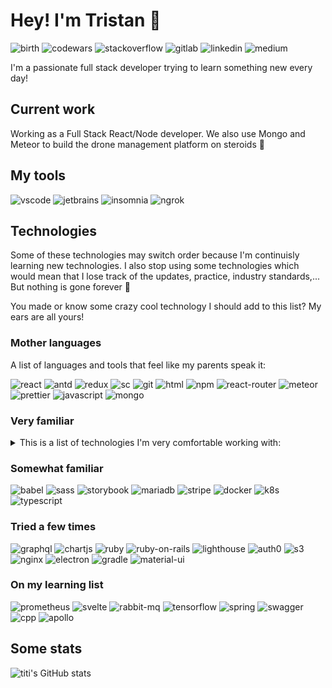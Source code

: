 # Hey! I'm Tristan 👋

![birth](https://img.shields.io/badge/v1-August%202000-orange?style=for-the-badge)
![codewars](https://img.shields.io/badge/-codewars-B1361E?style=for-the-badge&logo=codewars&logoColor=white&link=https://www.codewars.com/users/PlayBossWar)
![stackoverflow](https://img.shields.io/badge/-stackoverflow-F58025?style=for-the-badge&logo=stackoverflow&logoColor=white&link=https://stackoverflow.com/users/11750453/trisma)
![gitlab](https://img.shields.io/badge/-gitlab-FCA121?style=for-the-badge&logo=gitlab&logoColor=white&link=https://gitlab.com/TristanVermeesch)
![linkedin](https://img.shields.io/badge/-linkedin-0A66C2?style=for-the-badge&logo=linkedin&logoColor=white&link=https://www.linkedin.com/in/tristanvermeesch/)
![medium](https://img.shields.io/badge/-medium-000000?style=for-the-badge&logo=medium&logoColor=white&link=https://medium.com/@tristanvermeesch)

I'm a passionate full stack developer trying to learn something new every day!

## Current work

Working as a Full Stack React/Node developer. We also use Mongo and Meteor to build the drone management platform on steroids 🚀

## My tools

![vscode](https://img.shields.io/badge/-vscode-007ACC?style=for-the-badge&logo=visual-studio-code&logoColor=white)
![jetbrains](https://img.shields.io/badge/-jetbrains-000000?style=for-the-badge&logo=jetbrains&logoColor=white)
![insomnia](https://img.shields.io/badge/-insomnia-5849BE?style=for-the-badge&logo=insomnia&logoColor=white)
![ngrok](https://img.shields.io/badge/-ngrok-1F1E37?style=for-the-badge&logo=ngrok&logoColor=white)

## Technologies

Some of these technologies may switch order because I'm continuisly learning new technologies. I also stop using some technologies which would mean that I lose track of the updates, practice, industry standards,... But nothing is gone forever 🌟

You made or know some crazy cool technology I should add to this list? My ears are all yours!

### Mother languages

A list of languages and tools that feel like my parents speak it:

![react](https://img.shields.io/badge/-React-45b8d8?style=for-the-badge&logo=react&logoColor=white)
![antd](https://img.shields.io/badge/-antd-0170FE?style=for-the-badge&logo=ant-design&logoColor=white)
![redux](https://img.shields.io/badge/-Redux-764ABC?style=for-the-badge&logo=redux&logoColor=white)
![sc](https://img.shields.io/badge/-Styled_Components-db7092?style=for-the-badge&logo=styled-components&logoColor=white)
![git](https://img.shields.io/badge/-Git-F05032?style=for-the-badge&logo=git&logoColor=white)
![html](https://img.shields.io/badge/-HTML5-E34F26?style=for-the-badge&logo=html5&logoColor=white)
![npm](https://img.shields.io/badge/-NPM-CB3837?style=for-the-badge&logo=npm&logoColor=white)
![react-router](https://img.shields.io/badge/-react%20router-CA4245?style=for-the-badge&logo=react-router&logoColor=white)
![meteor](https://img.shields.io/badge/-Meteor-DE4F4F?style=for-the-badge&logo=meteor&logoColor=white)
![prettier](https://img.shields.io/badge/-Prettier-F7B93E?style=for-the-badge&logo=prettier&logoColor=white)
![javascript](https://img.shields.io/badge/-javascript-F7DF1E?style=for-the-badge&logo=javascript&logoColor=white)
![mongo](https://img.shields.io/badge/-MongoDB-13aa52?style=for-the-badge&logo=mongodb&logoColor=white)

### Very familiar

<details>
  <summary>This is a list of technologies I'm very comfortable working with:</summary>

![java](https://img.shields.io/badge/-java-007396?style=for-the-badge&logo=java&logoColor=white)
![linux](https://img.shields.io/badge/-linux-FCC624?style=for-the-badge&logo=linux&logoColor=white)
![node](https://img.shields.io/badge/-Nodejs-43853d?style=for-the-badge&logo=node.js&logoColor=white)
![sentry](https://img.shields.io/badge/-sentry-362D59?style=for-the-badge&logo=sentry&logoColor=white)
![eslint](https://img.shields.io/badge/-eslint-4B32C3?style=for-the-badge&logo=eslint&logoColor=white)
![cypress](https://img.shields.io/badge/-cypress-17202C?style=for-the-badge&logo=cypress&logoColor=white)
![jest](https://img.shields.io/badge/-jest-C21325?style=for-the-badge&logo=jest&logoColor=white)
![maven](https://img.shields.io/badge/-Maven-C71A36?style=for-the-badge&logo=apache-maven&logoColor=white)
![redis](https://img.shields.io/badge/-redis-DC382D?style=for-the-badge&logo=redis&logoColor=white)
</details>

### Somewhat familiar

![babel](https://img.shields.io/badge/-babel-F9DC3E?style=for-the-badge&logo=babel&logoColor=white)
![sass](https://img.shields.io/badge/-Sass-E434AA?style=for-the-badge&logo=sass&logoColor=white)
![storybook](https://img.shields.io/badge/-Storybook-FF4785?style=for-the-badge&logo=storybook&logoColor=white)
![mariadb](https://img.shields.io/badge/-mariadb-003545?style=for-the-badge&logo=mariadb&logoColor=white)
![stripe](https://img.shields.io/badge/-stripe-008CDD?style=for-the-badge&logo=stripe&logoColor=white)
![docker](https://img.shields.io/badge/-docker-2496ED?style=for-the-badge&logo=docker&logoColor=white)
![k8s](https://img.shields.io/badge/-k8s-326CE5?style=for-the-badge&logo=kubernetes&logoColor=white)
![typescript](https://img.shields.io/badge/-typescript-3178C6?style=for-the-badge&logo=typescript&logoColor=white)

### Tried a few times

![graphql](https://img.shields.io/badge/-GraphQL-E434AA?style=for-the-badge&logo=graphql&logoColor=white)
![chartjs](https://img.shields.io/badge/-ChartJS-FF6384?style=for-the-badge&logo=chart-dot-js&logoColor=white)
![ruby](https://img.shields.io/badge/-ruby-CC342D?style=for-the-badge&logo=ruby&logoColor=white)
![ruby-on-rails](https://img.shields.io/badge/-Ruby%20On%20Rails-CC0000?style=for-the-badge&logo=ruby-on-rails&logoColor=white)
![lighthouse](https://img.shields.io/badge/-lighthouse-F44B21?style=for-the-badge&logo=lighthouse&logoColor=white)
![auth0](https://img.shields.io/badge/-auth0-EB5424?style=for-the-badge&logo=auth0&logoColor=white)
![s3](https://img.shields.io/badge/-s3-569A31?style=for-the-badge&logo=amazon-s3&logoColor=white)
![nginx](https://img.shields.io/badge/-nginx-009639?style=for-the-badge&logo=nginx&logoColor=white)
![electron](https://img.shields.io/badge/-electron-47848F?style=for-the-badge&logo=electron&logoColor=white)
![gradle](https://img.shields.io/badge/-gradle-02303A?style=for-the-badge&logo=gradle&logoColor=white)
![material-ui](https://img.shields.io/badge/-material%20ui-0081CB?style=for-the-badge&logo=material-ui&logoColor=white)

### On my learning list

![prometheus](https://img.shields.io/badge/-prometheus-E6522C?style=for-the-badge&logo=prometheus&logoColor=white)
![svelte](https://img.shields.io/badge/-svelte-FF3E00?style=for-the-badge&logo=svelte&logoColor=white)
![rabbit-mq](https://img.shields.io/badge/-rabbitmq-FF6600?style=for-the-badge&logo=rabbitmq&logoColor=white)
![tensorflow](https://img.shields.io/badge/-tensorfow-FF6F00?style=for-the-badge&logo=tensorflow&logoColor=white)
![spring](https://img.shields.io/badge/-spring-6DB33F?style=for-the-badge&logo=spring&logoColor=white)
![swagger](https://img.shields.io/badge/-swagger-85EA2D?style=for-the-badge&logo=swagger&logoColor=white)
![cpp](https://img.shields.io/badge/-c++-00599C?style=for-the-badge&logo=cplusplus&logoColor=white)
![apollo](https://img.shields.io/badge/-apollo-311C87?style=for-the-badge&logo=apollo-graphql&logoColor=white)

## Some stats
![titi's GitHub stats](https://github-readme-stats.vercel.app/api?username=titivermeesch&show_icons=true&theme=radical&include_all_commits=true&border_radius=20)
